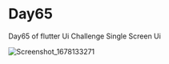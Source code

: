 # Day65

Day65 of flutter Ui Challenge
Single Screen Ui

![Screenshot_1678133271](https://user-images.githubusercontent.com/66890167/223219474-77e04a70-2fdc-4291-ae73-57545d7212ca.png)
